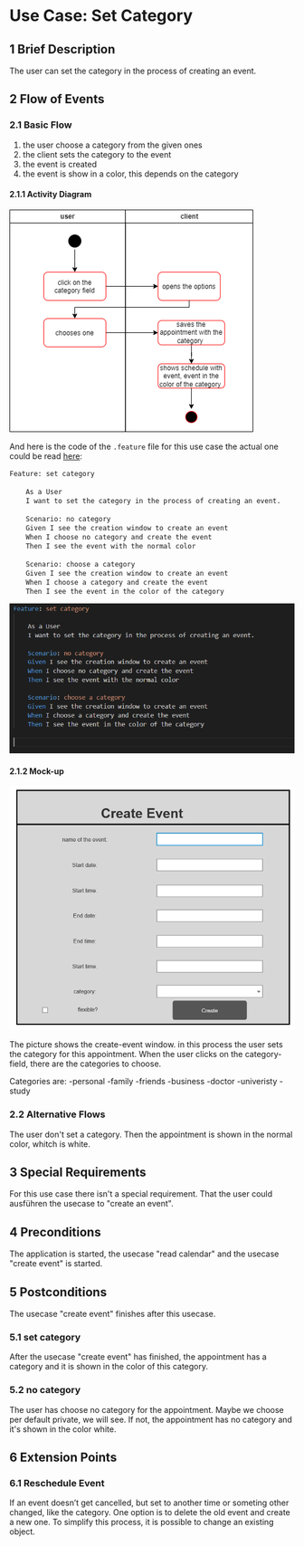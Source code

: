 # Use Case: Set Category
## 1 Brief Description

The user can set the category in the process of creating an event. 
## 2 Flow of Events

### 2.1 Basic Flow

  1. the user choose a category from the given ones
  2. the client sets the category to the event
  3. the event is created 
  4. the event is show in a color, this depends on the category
 
#### 2.1.1 Activity Diagram

![OUCD] 

And here is the code of the  `.feature` file for this use case the actual one could be read [here]():

```feature 
Feature: set category

    As a User 
    I want to set the category in the process of creating an event.

    Scenario: no category
    Given I see the creation window to create an event
    When I choose no category and create the event
    Then I see the event with the normal color

    Scenario: choose a category
    Given I see the creation window to create an event
    When I choose a category and create the event
    Then I see the event in the color of the category      
```
![OUCB]

#### 2.1.2 Mock-up 

![OUCA]

The picture shows the create-event window. in this process the user sets the category for this appointment. When the user clicks on the category-field, there are the categories to choose. 

Categories are:
-personal
-family
-friends
-business
-doctor
-univeristy
-study

### 2.2 Alternative Flows
  
The user don't set a category. Then the appointment is shown in the normal color, whitch is white.

## 3 Special Requirements

For this use case there isn't a special requirement. That the user could ausführen the usecase to "create an event".
## 4 Preconditions

The application is started, the usecase "read calendar" and the usecase "create event" is started.

## 5 Postconditions
The usecase "create event" finishes after this usecase.

### 5.1 set category
After the usecase "create event" has finished, the appointment has a category and it is shown in the color of this category.

### 5.2 no category
The user has choose no category for the appointment. Maybe we choose per default private, we will see. If not, the appointment has no category and it's shown in the color white.

## 6 Extension Points

### 6.1 Reschedule Event

If an event doesn’t get cancelled, but set to another time or someting other changed, like the category. One option is to delete the old event and create a new one. To simplify this process, it is possible to change an existing object.

<!-- Picture-Link definitions: -->
[OUCB]: https://github.com/PatrickFreyy/PlanIt/blob/main/docs/Features/feature4.png
[OUCA]: https://github.com/PatrickFreyy/PlanIt/blob/main/docs/Usecases/create.png
[OUCD]: https://github.com/PatrickFreyy/PlanIt/blob/main/docs/Usecases/feature4_1.png 